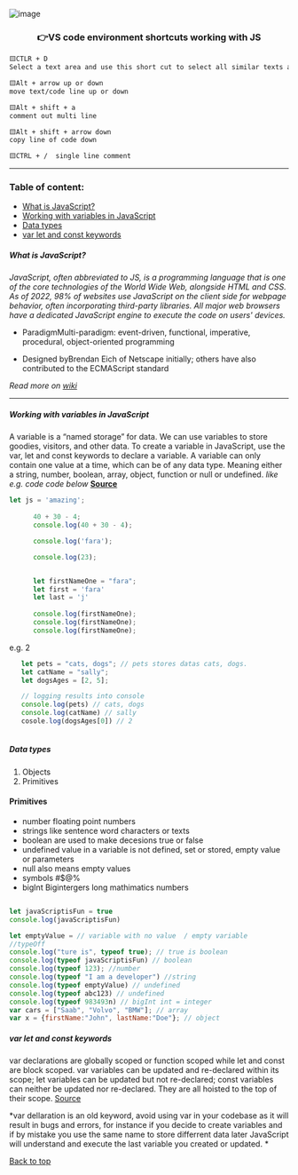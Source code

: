 
![image](https://github.com/faradeen-ja/complete-JavaScript-lectures-logs/blob/5e2f36bb3dfce24a1038862c943874e5dc5238fe/assets/js-fundamental-1.png)



<h3 align="center">👉VS code environment shortcuts working with JS </h3>  




```html
🟨CTLR + D 
Select a text area and use this short cut to select all similar texts and update or delete 

🟨Alt + arrow up or down 
move text/code line up or down 

🟨Alt + shift + a
comment out multi line 

🟨Alt + shift + arrow down
copy line of code down 

🟨CTRL + /  single line comment
```

******
### Table of content:
- [What is JavaScript?](#what-is-javascript) 
- [Working with variables in JavaScript](#working-with-variables-in-javascript) 
- [Data types](#data-types)
- [var let and const keywords](#var-let-and-const-keywords)



##### What is JavaScript?
*JavaScript, often abbreviated to JS, is a programming language that is one of the core technologies of the World Wide Web, alongside HTML and CSS. As of 2022, 98% of websites use JavaScript on the client side for webpage behavior, often incorporating third-party libraries. All major web browsers have a dedicated JavaScript engine to execute the code on users' devices.*

* ParadigmMulti-paradigm: event-driven, functional, imperative, procedural, object-oriented programming

* Designed byBrendan Eich of Netscape initially; others have also contributed to the ECMAScript standard

*Read more on [wiki](https://en.wikipedia.org/wiki/JavaScript)*

--------
##### Working with variables in JavaScript

A variable is a “named storage” for data. We can use variables to store goodies, visitors, and other data. To create a variable in JavaScript, use the var, let and const keywords to declare a variable.  A variable can only contain one value at a time, which can be of any data type. Meaning either a string, number, boolean, array, object, function or null or undefined.   *like e.g. code code below*  **[Source](javascript.info/variables)**
```JavaScript
let js = 'amazing';
     
      40 + 30 - 4;
      console.log(40 + 30 - 4);

      console.log('fara');

      console.log(23);


      let firstNameOne = "fara";
      let first = 'fara'
      let last = 'j'
      
      console.log(firstNameOne);
      console.log(firstNameOne);
      console.log(firstNameOne);
 ```
 
 e.g. 2
 ```JavaScript
    let pets = "cats, dogs"; // pets stores datas cats, dogs. 
    let catName = "sally";
    let dogsAges = [2, 5];

    // logging results into console
    console.log(pets) // cats, dogs
    console.log(catName) // sally
    cosole.log(dogsAges[0]) // 2
    
 ```
 
 
 ##### Data types
  1. Objects
  2. Primitives
#### Primitives
 - number floating point numbers
 - strings like sentence word characters or texts 
 - boolean are used to make decesions  true or false 
 - undefined value in a variable is not defined, set or stored, empty value or parameters 
 - null also means empty values
 - symbols #$@% 
 - bigInt Bigintergers long mathimatics numbers
 
 
 ```JavaScript
 
 let javaScriptisFun = true
console.log(javaScriptisFun)

let emptyValue = // variable with no value  / empty variable
//typeOff
console.log("ture is", typeof true); // true is boolean 
console.log(typeof javaScriptisFun) // boolean
console.log(typeof 123); //number
console.log(typeof "I am a developer") //string
console.log(typeof emptyValue) // undefined 
console.log(typeof abc123) // undefined 
console.log(typeof 983493n) // bigInt int = integer
var cars = ["Saab", "Volvo", "BMW"]; // array
var x = {firstName:"John", lastName:"Doe"}; // object
```
 
 
 
 
 ##### var let and const keywords
var declarations are globally scoped or function scoped while let and const are block scoped. var variables can be updated and re-declared within its scope; let      variables can be updated but not re-declared; const variables can neither be updated nor re-declared. They are all hoisted to the top of their scope.
[Source](https://www.freecodecamp.org/news/var-let-and-const-whats-the-difference)

*var dellaration is an old keyword, avoid using var in your codebase as it will result in bugs and errors, for instance if you decide to create variables and if by mistake you use the same name to store differrent data later JavaScript will understand and execute the last variable you created or updated. *
 
 
 
 
 
 
 
 
 
 
 
 
 
 
 
 
 
 
 
 
 
 
 
 
 
 
 
 
 [Back to top](#table-of-content) 
